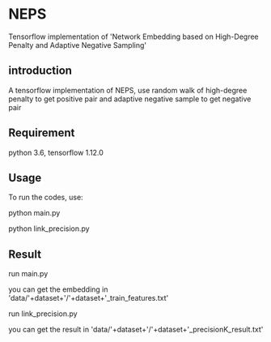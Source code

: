 # NEPS
Tensorflow implementation of 'Network Embedding based on High-Degree Penalty and Adaptive Negative Sampling'
## introduction
A tensorflow implementation of NEPS, use random walk of high-degree penalty to get positive pair and adaptive negative sample to get negative pair
## Requirement
python 3.6, tensorflow 1.12.0
## Usage
To run the codes, use:

python main.py

python link_precision.py

## Result
run main.py

you can get the embedding in 'data/'+dataset+'/'+dataset+'_train_features.txt'

run link_precision.py

you can get the result in 'data/'+dataset+'/'+dataset+'_precisionK_result.txt'

